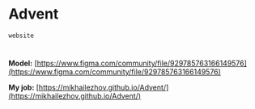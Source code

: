 # Advent

`website`

#
**Model:** [https://www.figma.com/community/file/929785763166149576](https://www.figma.com/community/file/929785763166149576)

**My job:** [https://mikhailezhov.github.io/Advent/](https://mikhailezhov.github.io/Advent/)
#
